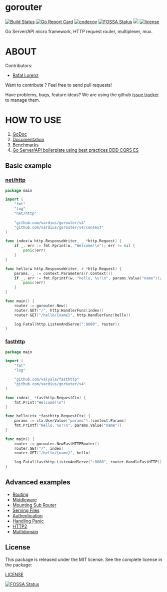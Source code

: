 gorouter
================
[![Build Status](https://travis-ci.com/vardius/gorouter.svg?branch=master)](https://travis-ci.com/vardius/gorouter)
[![Go Report Card](https://goreportcard.com/badge/github.com/vardius/gorouter)](https://goreportcard.com/report/github.com/vardius/gorouter)
[![codecov](https://codecov.io/gh/vardius/gorouter/branch/master/graph/badge.svg)](https://codecov.io/gh/vardius/gorouter)
[![FOSSA Status](https://app.fossa.io/api/projects/git%2Bgithub.com%2Fvardius%2Fgorouter.svg?type=shield)](https://app.fossa.io/projects/git%2Bgithub.com%2Fvardius%2Fgorouter?ref=badge_shield)
[![](https://godoc.org/github.com/vardius/gorouter?status.svg)](http://godoc.org/github.com/vardius/gorouter)
[![license](https://img.shields.io/github/license/mashape/apistatus.svg)](https://github.com/vardius/gorouter/blob/master/LICENSE.md)

Go Server/API micro framework, HTTP request router, multiplexer, mux.

ABOUT
==================================================
Contributors:

* [Rafał Lorenz](http://rafallorenz.com)

Want to contribute ? Feel free to send pull requests!

Have problems, bugs, feature ideas?
We are using the github [issue tracker](https://github.com/vardius/gorouter/issues) to manage them.

HOW TO USE
==================================================

1. [GoDoc](http://godoc.org/github.com/vardius/gorouter)
2. [Documentation](https://github.com/vardius/gorouter/wiki)
3. [Benchmarks](https://github.com/vardius/gorouter/wiki/Benchmarks)
4. [Go Server/API boilerplate using best practices DDD CQRS ES](https://github.com/vardius/go-api-boilerplate)

## Basic example
### [net/http](https://golang.org/pkg/net/http/)
```go
package main

import (
    "fmt"
    "log"
    "net/http"
	
    "github.com/vardius/gorouter/v4"
    "github.com/vardius/gorouter/v4/context"
)

func index(w http.ResponseWriter, _ *http.Request) {
    if _, err := fmt.Fprint(w, "Welcome!\n"); err != nil {
        panic(err)
    }
}

func hello(w http.ResponseWriter, r *http.Request) {
    params, _ := context.Parameters(r.Context())
    if _, err := fmt.Fprintf(w, "hello, %s!\n", params.Value("name")); err != nil {
        panic(err)
    }
}

func main() {
    router := gorouter.New()
    router.GET("/", http.HandlerFunc(index))
    router.GET("/hello/{name}", http.HandlerFunc(hello))

    log.Fatal(http.ListenAndServe(":8080", router))
}
```
### [fasthttp](https://github.com/valyala/fasthttp)
```go
package main

import (
    "fmt"
    "log"

    "github.com/valyala/fasthttp"
    "github.com/vardius/gorouter/v4"
)

func index(_ *fasthttp.RequestCtx) {
    fmt.Print("Welcome!\n")
}

func hello(ctx *fasthttp.RequestCtx) {
    params := ctx.UserValue("params").(context.Params)
    fmt.Printf("Hello, %s!\n", params.Value("name"))
}

func main() {
    router := gorouter.NewFastHTTPRouter()
    router.GET("/", index)
    router.GET("/hello/{name}", hello)

    log.Fatal(fasthttp.ListenAndServe(":8080", router.HandleFastHTTP))
}
```

## Advanced examples
- [Routing](https://github.com/vardius/gorouter/wiki/Routing)
- [Middleware](https://github.com/vardius/gorouter/wiki/Middleware)
- [Mounting Sub Router](https://github.com/vardius/gorouter/wiki/Mounting-Sub-Router)
- [Serving Files](https://github.com/vardius/gorouter/wiki/Serving-Files)
- [Authentication](https://github.com/vardius/gorouter/wiki/Authentication)
- [Handling Panic](https://github.com/vardius/gorouter/wiki/Handling-Panic)
- [HTTP2](https://github.com/vardius/gorouter/wiki/HTTP2)
- [Multidomain](https://github.com/vardius/gorouter/wiki/Multidomain)

License
-------

This package is released under the MIT license. See the complete license in the package:

[LICENSE](LICENSE.md)

[![FOSSA Status](https://app.fossa.io/api/projects/git%2Bgithub.com%2Fvardius%2Fgorouter.svg?type=large)](https://app.fossa.io/projects/git%2Bgithub.com%2Fvardius%2Fgorouter?ref=badge_large)

